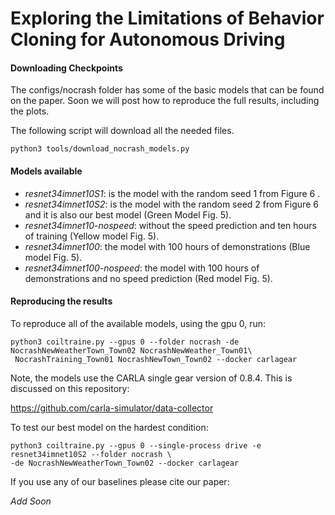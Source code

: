 Exploring the Limitations of Behavior Cloning for Autonomous Driving
====================================================================


#### Downloading Checkpoints

The configs/nocrash folder has some of the basic models that can be found on the paper.
Soon we will post how to reproduce the full results, including the plots. 

The following script will download
all the needed files.

    python3 tools/download_nocrash_models.py
    

#### Models available

 * *resnet34imnet10S1*: is the model with the random seed 1 from Figure 6 .
 * *resnet34imnet10S2*: is the model with the random seed 2 from Figure 6 and it is also our best model (Green Model Fig. 5).
 * *resnet34imnet10-nospeed*: without the speed prediction and ten hours of training (Yellow model Fig. 5).
 * *resnet34imnet100*: the model with 100 hours of demonstrations (Blue model Fig. 5).
 * *resnet34imnet100-nospeed*: the model with 100 hours of demonstrations and no speed prediction (Red model Fig. 5).



#### Reproducing the results

To reproduce all  of the available models, using the gpu 0, run:

    python3 coiltraine.py --gpus 0 --folder nocrash -de NocrashNewWeatherTown_Town02 NocrashNewWeather_Town01\
     NocrashTraining_Town01 NocrashNewTown_Town02 --docker carlagear
      

Note, the models use the CARLA single gear version of 0.8.4. This is discussed
on this repository:

https://github.com/carla-simulator/data-collector

To test our best model on the hardest condition: 

    python3 coiltraine.py --gpus 0 --single-process drive -e resnet34imnet10S2 --folder nocrash \
    -de NocrashNewWeatherTown_Town02 --docker carlagear



If you use any of our baselines please cite our paper:

*Add Soon*
